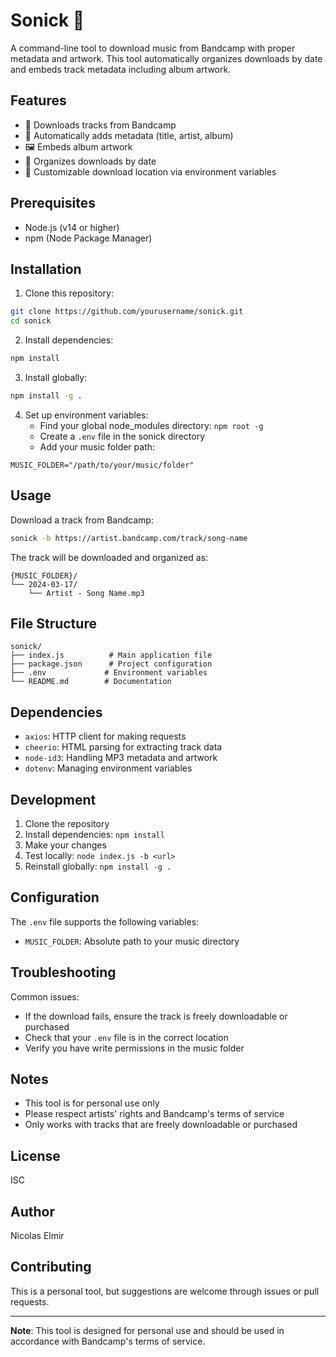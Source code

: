 # Sonick 🎵

A command-line tool to download music from Bandcamp with proper metadata and artwork. This tool automatically organizes downloads by date and embeds track metadata including album artwork.

## Features

- 🎵 Downloads tracks from Bandcamp
- 📝 Automatically adds metadata (title, artist, album)
- 🖼️ Embeds album artwork
- 📁 Organizes downloads by date
- 🔧 Customizable download location via environment variables

## Prerequisites

- Node.js (v14 or higher)
- npm (Node Package Manager)

## Installation

1. Clone this repository:
```bash
git clone https://github.com/yourusername/sonick.git
cd sonick
```

2. Install dependencies:
```bash
npm install
```

3. Install globally:
```bash
npm install -g .
```

4. Set up environment variables:
   - Find your global node_modules directory: `npm root -g`
   - Create a `.env` file in the sonick directory
   - Add your music folder path:
```env
MUSIC_FOLDER="/path/to/your/music/folder"
```

## Usage

Download a track from Bandcamp:
```bash
sonick -b https://artist.bandcamp.com/track/song-name
```

The track will be downloaded and organized as:
```
{MUSIC_FOLDER}/
└── 2024-03-17/
    └── Artist - Song Name.mp3
```

## File Structure

```
sonick/
├── index.js          # Main application file
├── package.json      # Project configuration
├── .env             # Environment variables
└── README.md        # Documentation
```

## Dependencies

- `axios`: HTTP client for making requests
- `cheerio`: HTML parsing for extracting track data
- `node-id3`: Handling MP3 metadata and artwork
- `dotenv`: Managing environment variables

## Development

1. Clone the repository
2. Install dependencies: `npm install`
3. Make your changes
4. Test locally: `node index.js -b <url>`
5. Reinstall globally: `npm install -g .`

## Configuration

The `.env` file supports the following variables:
- `MUSIC_FOLDER`: Absolute path to your music directory

## Troubleshooting

Common issues:
- If the download fails, ensure the track is freely downloadable or purchased
- Check that your `.env` file is in the correct location
- Verify you have write permissions in the music folder

## Notes

- This tool is for personal use only
- Please respect artists' rights and Bandcamp's terms of service
- Only works with tracks that are freely downloadable or purchased

## License

ISC

## Author

Nicolas Elmir

## Contributing

This is a personal tool, but suggestions are welcome through issues or pull requests.

---

**Note**: This tool is designed for personal use and should be used in accordance with Bandcamp's terms of service.
```
